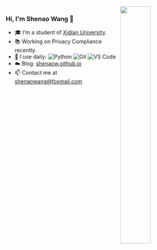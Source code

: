 <img align="right" width="40%" src="https://github-readme-stats.vercel.app/api/top-langs/?username=shenaow&layout=compact&show_icons=true">

### Hi, I'm Shenao Wang 👋 

- 🎓 I’m a student of [Xidian University](https://www.xidian.edu.cn/).
- 📚 Working on Privacy Compliance recently.
- 🚀 I use daily:
     ![Python](https://img.shields.io/badge/-Python-8fcfd1?style=plastic&logo=Python)
     ![Git](https://img.shields.io/badge/-Git-black?style=plastic&logo=git)
     ![VS Code](https://img.shields.io/badge/-VS%20Code-007ACC?style=plastic&logo=visual-studio-code)
- ☁️ Blog: [shenaow.github.io](https://shenaow.github.io/)
- 📫 Contact me at shenaowang@foxmail.com
